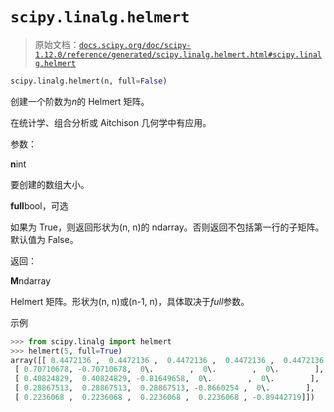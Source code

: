 # `scipy.linalg.helmert`

> 原始文档：[`docs.scipy.org/doc/scipy-1.12.0/reference/generated/scipy.linalg.helmert.html#scipy.linalg.helmert`](https://docs.scipy.org/doc/scipy-1.12.0/reference/generated/scipy.linalg.helmert.html#scipy.linalg.helmert)

```py
scipy.linalg.helmert(n, full=False)
```

创建一个阶数为*n*的 Helmert 矩阵。

在统计学、组合分析或 Aitchison 几何学中有应用。

参数：

**n**int

要创建的数组大小。

**full**bool，可选

如果为 True，则返回形状为(n, n)的 ndarray。否则返回不包括第一行的子矩阵。默认值为 False。

返回：

**M**ndarray

Helmert 矩阵。形状为(n, n)或(n-1, n)，具体取决于*full*参数。

示例

```py
>>> from scipy.linalg import helmert
>>> helmert(5, full=True)
array([[ 0.4472136 ,  0.4472136 ,  0.4472136 ,  0.4472136 ,  0.4472136 ],
 [ 0.70710678, -0.70710678,  0\.        ,  0\.        ,  0\.        ],
 [ 0.40824829,  0.40824829, -0.81649658,  0\.        ,  0\.        ],
 [ 0.28867513,  0.28867513,  0.28867513, -0.8660254 ,  0\.        ],
 [ 0.2236068 ,  0.2236068 ,  0.2236068 ,  0.2236068 , -0.89442719]]) 
```
